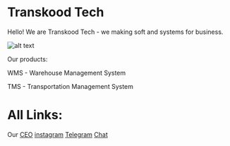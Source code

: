 # Transkood Tech
Hello! We are Transkood Tech - we making soft and systems for business.

![alt text](https://im0-tub-ru.yandex.net/i?id=7ec896cbc51660a798d13940f474fcf1-sr&n=13)


Our products:

WMS - Warehouse Management System

TMS - Transportation Management System


# All Links:
Our [CEO](https://github.com/svpra)
[instagram](https://instagram.com/transkood.tech)
[Telegram](https://t.me/transkoodtech)
[Chat](https://t.me/transkood_chat)
